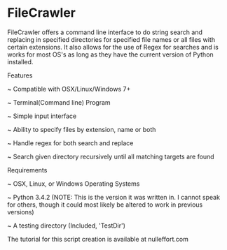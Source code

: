 # FileCrawler

FileCrawler offers a command line interface to do string search and replacing in specified directories for specified file names or all files with certain extensions. It also allows for the use of Regex for searches and is works for most OS's as long as they have the current version of Python installed.


Features

~ Compatible with OSX/Linux/Windows 7+

~ Terminal(Command line) Program

~ Simple input interface

~ Ability to specify files by extension, name or both

~ Handle regex for both search and replace

~ Search given directory recursively until all matching targets are found


Requirements

~ OSX, Linux, or Windows Operating Systems

~ Python 3.4.2 (NOTE: This is the version it was written in. I cannot speak for others, though it could most likely be altered to work in   previous versions)

~ A testing directory (Included, 'TestDir')

The tutorial for this script creation is available at nulleffort.com
